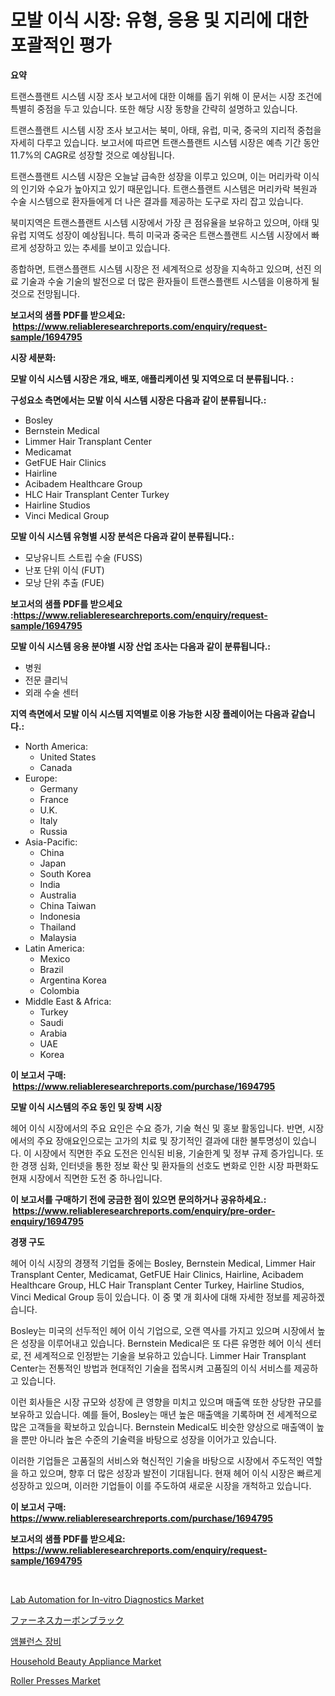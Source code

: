 <p><h1>모발 이식 시장: 유형, 응용 및 지리에 대한 포괄적인 평가</h1></p><p><strong>요약</strong></p>
<p><p>트랜스플랜트 시스템 시장 조사 보고서에 대한 이해를 돕기 위해 이 문서는 시장 조건에 특별히 중점을 두고 있습니다. 또한 해당 시장 동향을 간략히 설명하고 있습니다. </p><p>트랜스플랜트 시스템 시장 조사 보고서는 북미, 아태, 유럽, 미국, 중국의 지리적 중첩을 자세히 다루고 있습니다. 보고서에 따르면 트랜스플랜트 시스템 시장은 예측 기간 동안 11.7%의 CAGR로 성장할 것으로 예상됩니다.</p><p>트랜스플랜트 시스템 시장은 오늘날 급속한 성장을 이루고 있으며, 이는 머리카락 이식의 인기와 수요가 높아지고 있기 때문입니다. 트랜스플랜트 시스템은 머리카락 복원과 수술 시스템으로 환자들에게 더 나은 결과를 제공하는 도구로 자리 잡고 있습니다.</p><p>북미지역은 트랜스플랜트 시스템 시장에서 가장 큰 점유율을 보유하고 있으며, 아태 및 유럽 지역도 성장이 예상됩니다. 특히 미국과 중국은 트랜스플랜트 시스템 시장에서 빠르게 성장하고 있는 추세를 보이고 있습니다.</p><p>종합하면, 트랜스플랜트 시스템 시장은 전 세계적으로 성장을 지속하고 있으며, 선진 의료 기술과 수술 기술의 발전으로 더 많은 환자들이 트랜스플랜트 시스템을 이용하게 될 것으로 전망됩니다.</p></p>
<p><strong>보고서의 샘플 PDF를 받으세요: &nbsp;<a href="https://www.reliableresearchreports.com/enquiry/request-sample/1694795">https://www.reliableresearchreports.com/enquiry/request-sample/1694795</a></strong></p>
<p><strong>시장 세분화:</strong></p>
<p><strong> 모발 이식 시스템 시장은 개요, 배포, 애플리케이션 및 지역으로 더 분류됩니다. :</strong></p>
<p><strong>구성요소 측면에서는 모발 이식 시스템 시장은 다음과 같이 분류됩니다.:</strong></p>
<p><ul><li>Bosley</li><li>Bernstein Medical</li><li>Limmer Hair Transplant Center</li><li>Medicamat</li><li>GetFUE Hair Clinics</li><li>Hairline</li><li>Acibadem Healthcare Group</li><li>HLC Hair Transplant Center Turkey</li><li>Hairline Studios</li><li>Vinci Medical Group</li></ul></p>
<p><strong> 모발 이식 시스템 유형별 시장 분석은 다음과 같이 분류됩니다.:</strong></p>
<p><ul><li>모낭유니트 스트립 수술 (FUSS)</li><li>난포 단위 이식 (FUT)</li><li>모낭 단위 추출 (FUE)</li></ul></p>
<p><strong>보고서의 샘플 PDF를 받으세요 :<a href="https://www.reliableresearchreports.com/enquiry/request-sample/1694795">https://www.reliableresearchreports.com/enquiry/request-sample/1694795</a></strong></p>
<p><strong> 모발 이식 시스템 응용 분야별 시장 산업 조사는 다음과 같이 분류됩니다.:</strong></p>
<p><ul><li>병원</li><li>전문 클리닉</li><li>외래 수술 센터</li></ul></p>
<p><strong>지역 측면에서 모발 이식 시스템 지역별로 이용 가능한 시장 플레이어는 다음과 같습니다.:</strong></p>
<p><ul>
    <li>
        North America:
        <ul>
            <li>United States</li>
            <li>Canada</li>
        </ul>
    </li>
    <li>
        Europe:
        <ul>
            <li>Germany</li>
            <li>France</li>
            <li>U.K.</li>
            <li>Italy</li>
            <li>Russia</li>
        </ul>
    </li>
    <li>
        Asia-Pacific:
        <ul>
            <li>China</li>
            <li>Japan</li>
            <li>South Korea</li>
            <li>India</li>
            <li>Australia</li>
            <li>China Taiwan</li>
            <li>Indonesia</li>
            <li>Thailand</li>
            <li>Malaysia</li>
        </ul>
    </li>
    <li>
        Latin America:
        <ul>
            <li>Mexico</li>
            <li>Brazil</li>
            <li>Argentina Korea</li>
            <li>Colombia</li>
        </ul>
    </li>
    <li>
        Middle East & Africa:
        <ul>
            <li>Turkey</li>
            <li>Saudi</li>
            <li>Arabia</li>
            <li>UAE</li>
            <li>Korea</li>
        </ul>
    </li>
    </ul></p>
<p><strong>이 보고서 구매: &nbsp;<a href="https://www.reliableresearchreports.com/purchase/1694795">https://www.reliableresearchreports.com/purchase/1694795</a></strong></p>
<p><strong>모발 이식 시스템의 주요 동인 및 장벽 시장</strong></p>
<p><p>헤어 이식 시장에서의 주요 요인은 수요 증가, 기술 혁신 및 홍보 활동입니다. 반면, 시장에서의 주요 장애요인으로는 고가의 치료 및 장기적인 결과에 대한 불투명성이 있습니다. 이 시장에서 직면한 주요 도전은 인식된 비용, 기술한계 및 정부 규제 증가입니다. 또한 경쟁 심화, 인터넷을 통한 정보 확산 및 환자들의 선호도 변화로 인한 시장 파편화도 현재 시장에서 직면한 도전 중 하나입니다.</p></p>
<p><strong>이 보고서를 구매하기 전에 궁금한 점이 있으면 문의하거나 공유하세요.: &nbsp;<a href="https://www.reliableresearchreports.com/enquiry/pre-order-enquiry/1694795">https://www.reliableresearchreports.com/enquiry/pre-order-enquiry/1694795</a></strong></p>
<p><strong>경쟁 구도</strong></p>
<p><p>헤어 이식 시장의 경쟁적 기업들 중에는 Bosley, Bernstein Medical, Limmer Hair Transplant Center, Medicamat, GetFUE Hair Clinics, Hairline, Acibadem Healthcare Group, HLC Hair Transplant Center Turkey, Hairline Studios, Vinci Medical Group 등이 있습니다. 이 중 몇 개 회사에 대해 자세한 정보를 제공하겠습니다.</p><p>Bosley는 미국의 선두적인 헤어 이식 기업으로, 오랜 역사를 가지고 있으며 시장에서 높은 성장을 이루어내고 있습니다. Bernstein Medical은 또 다른 유명한 헤어 이식 센터로, 전 세계적으로 인정받는 기술을 보유하고 있습니다. Limmer Hair Transplant Center는 전통적인 방법과 현대적인 기술을 접목시켜 고품질의 이식 서비스를 제공하고 있습니다.</p><p>이런 회사들은 시장 규모와 성장에 큰 영향을 미치고 있으며 매출액 또한 상당한 규모를 보유하고 있습니다. 예를 들어, Bosley는 매년 높은 매출액을 기록하며 전 세계적으로 많은 고객들을 확보하고 있습니다. Bernstein Medical도 비슷한 양상으로 매출액이 높을 뿐만 아니라 높은 수준의 기술력을 바탕으로 성장을 이어가고 있습니다.</p><p>이러한 기업들은 고품질의 서비스와 혁신적인 기술을 바탕으로 시장에서 주도적인 역할을 하고 있으며, 향후 더 많은 성장과 발전이 기대됩니다. 현재 헤어 이식 시장은 빠르게 성장하고 있으며, 이러한 기업들이 이를 주도하여 새로운 시장을 개척하고 있습니다.</p></p>
<p><strong>이 보고서 구매: &nbsp; <a href="https://www.reliableresearchreports.com/purchase/1694795">https://www.reliableresearchreports.com/purchase/1694795</a></strong></p>
<p><strong>보고서의 샘플 PDF를 받으세요: &nbsp;<a href="https://www.reliableresearchreports.com/enquiry/request-sample/1694795">https://www.reliableresearchreports.com/enquiry/request-sample/1694795</a></strong><strong></strong></p>
<p>&nbsp;</p>
<p><p><a href="https://full-wildebeest-80b.notion.site/Lab-Automation-for-In-vitro-Diagnostics-Market-Provides-a-Comprehensive-Analysis-Including-a-Macro-O-69694eb6783743a4beca64c5b0babf95">Lab Automation for In-vitro Diagnostics Market</a></p><p><a href="https://github.com/ycmtqqhvk3273/Market-Research-Report-List-1/blob/main/3175303191704.md">ファーネスカーボンブラック</a></p><p><a href="https://github.com/lkwggful07722/Market-Research-Report-List-1/blob/main/9826737191459.md">앰뷸런스 장비</a></p><p><a href="https://pretty-mail-caf.notion.site/Household-Beauty-Appliance-Market-A-Comprehensive-Report-of-its-Market-Share-Growth-Trends-2024--e14e3fce4aa94ec18d28e64ba75c65c5">Household Beauty Appliance Market</a></p><p><a href="https://view.publitas.com/reportprime-1/roller-presses-market-share-market-new-trends-analysis-report-by-type-by-application-by-end-use-by-region-and-segment-forecasts-2023-2030/">Roller Presses Market</a></p></p>
